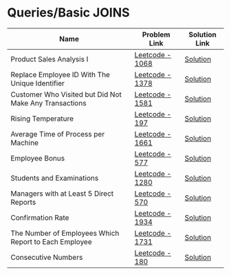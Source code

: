 # Queries/Basic JOINS


| Name       | Problem Link                       | Solution Link                     |
|--------------------|------------------------------------|-----------------------------------|
| Product Sales Analysis I         | [Leetcode - 1068](https://leetcode.com/problems/product-sales-analysis-i/description/)                | [Solution](https://github.com/moinhameed27/Database/blob/main/Queries/Basic%20JOINS/Product%20Sales%20Analysis%20I.sql)              |
| Replace Employee ID With The Unique Identifier         | [Leetcode - 1378](https://leetcode.com/problems/replace-employee-id-with-the-unique-identifier/description/)                | [Solution](https://github.com/moinhameed27/Database/blob/main/Queries/Basic%20JOINS/Replace%20Employee%20ID%20With%20The%20Unique%20Identifier.sql)              |
| Customer Who Visited but Did Not Make Any Transactions         | [Leetcode - 1581](https://leetcode.com/problems/customer-who-visited-but-did-not-make-any-transactions/description/)                | [Solution](https://github.com/moinhameed27/Database/blob/main/Queries/Basic%20JOINS/Customer%20Who%20Visited%20but%20Did%20Not%20Make%20Any%20Transactions.sql)              |
| Rising Temperature         | [Leetcode - 197](https://leetcode.com/problems/rising-temperature/description/)                | [Solution](https://github.com/moinhameed27/Database/blob/main/Queries/Basic%20JOINS/Rising%20Temperature.sql)              |
| Average Time of Process per Machine         | [Leetcode - 1661](https://leetcode.com/problems/average-time-of-process-per-machine/description/)                | [Solution](https://github.com/moinhameed27/Database/blob/main/Queries/Basic%20JOINS/Average%20Time%20of%20Process%20per%20Machine.sql)              |
| Employee Bonus         | [Leetcode - 577](https://leetcode.com/problems/employee-bonus/description/)                | [Solution](https://github.com/moinhameed27/Database/blob/main/Queries/Basic%20JOINS/Employee%20Bonus.sql)              |
| Students and Examinations         | [Leetcode - 1280](https://leetcode.com/problems/students-and-examinations/description/)                | [Solution](https://github.com/moinhameed27/Database/blob/main/Queries/Basic%20JOINS/Students%20and%20Examinations.sql)              |
| Managers with at Least 5 Direct Reports         | [Leetcode - 570](https://leetcode.com/problems/managers-with-at-least-5-direct-reports/description/)                | [Solution](https://github.com/moinhameed27/Database/blob/main/Queries/Basic%20JOINS/Managers%20with%20at%20Least%205%20Direct%20Reports.sql)              |
| Confirmation Rate         | [Leetcode - 1934](https://leetcode.com/problems/confirmation-rate/description/)                | [Solution](https://github.com/moinhameed27/Database/blob/main/Queries/Basic%20JOINS/Confirmation%20Rate.sql)              |
| The Number of Employees Which Report to Each Employee         | [Leetcode - 1731](https://leetcode.com/problems/the-number-of-employees-which-report-to-each-employee/description/)                | [Solution](https://github.com/moinhameed27/Database/blob/main/Queries/JOINS/The%20Number%20of%20Employees%20Which%20Report%20to%20Each%20Employee.sql)              |
| Consecutive Numbers         | [Leetcode - 180](https://leetcode.com/problems/consecutive-numbers/description/)                | [Solution](https://github.com/moinhameed27/Database/blob/main/Queries/JOINS/Consecutive%20Numbers.sql)              |